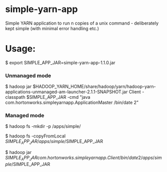 simple-yarn-app
===============

Simple YARN application to run n copies of a unix command - deliberately kept simple (with minimal error handling etc.)

Usage:
======

$ export SIMPLE_APP_JAR=simple-yarn-app-1.1.0.jar

### Unmanaged mode

$ hadoop jar $HADOOP_YARN_HOME/share/hadoop/yarn/hadoop-yarn-applications-unmanaged-am-launcher-2.1.1-SNAPSHOT.jar Client -classpath $SIMPLE_APP_JAR -cmd "java com.hortonworks.simpleyarnapp.ApplicationMaster /bin/date 2"

### Managed mode
$ hadoop fs -mkdir -p /apps/simple/

$ hadoop fs -copyFromLocal $SIMPLE_APP_JAR /apps/simple/$SIMPLE_APP_JAR

$ hadoop jar $SIMPLE_APP_JAR com.hortonworks.simpleyarnapp.Client /bin/date 2 /apps/simple/$SIMPLE_APP_JAR
  
    
